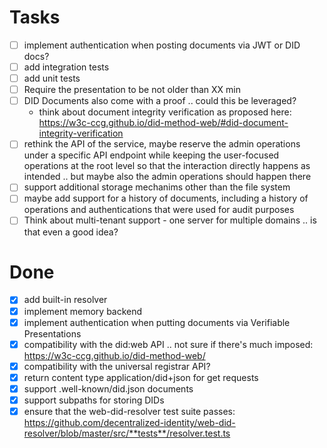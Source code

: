 # Tasks

- [ ] implement authentication when posting documents via JWT or DID docs?
- [ ] add integration tests
- [ ] add unit tests
- [ ] Require the presentation to be not older than XX min
- [ ] DID Documents also come with a proof .. could this be leveraged?
  - think about document integrity verification as proposed here:
    https://w3c-ccg.github.io/did-method-web/#did-document-integrity-verification
- [ ] rethink the API of the service, maybe reserve the admin operations under a
      specific API endpoint while keeping the user-focused operations at the
      root level so that the interaction directly happens as intended .. but
      maybe also the admin operations should happen there
- [ ] support additional storage mechanims other than the file system
- [ ] maybe add support for a history of documents, including a history of
      operations and authentications that were used for audit purposes
- [ ] Think about multi-tenant support - one server for multiple domains .. is
      that even a good idea?

# Done

- [x] add built-in resolver
- [x] implement memory backend
- [x] implement authentication when putting documents via Verifiable
      Presentations
- [x] compatibility with the did:web API .. not sure if there's much imposed:
      https://w3c-ccg.github.io/did-method-web/
- [x] compatibility with the universal registrar API?
- [x] return content type application/did+json for get requests
- [x] support .well-known/did.json documents
- [x] support subpaths for storing DIDs
- [x] ensure that the web-did-resolver test suite passes:
      https://github.com/decentralized-identity/web-did-resolver/blob/master/src/**tests**/resolver.test.ts
